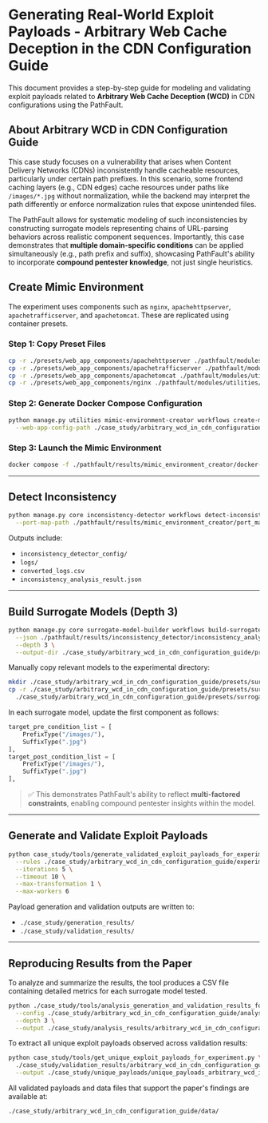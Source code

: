 # Generating Real-World Exploit Payloads - Arbitrary Web Cache Deception in the CDN Configuration Guide

This document provides a step-by-step guide for modeling and validating exploit payloads related to **Arbitrary Web Cache Deception (WCD)** in CDN configurations using the PathFault.

## About Arbitrary WCD in CDN Configuration Guide

This case study focuses on a vulnerability that arises when Content Delivery Networks (CDNs) inconsistently handle cacheable resources, particularly under certain path prefixes. In this scenario, some frontend caching layers (e.g., CDN edges) cache resources under paths like `/images/*.jpg` without normalization, while the backend may interpret the path differently or enforce normalization rules that expose unintended files.

The PathFault allows for systematic modeling of such inconsistencies by constructing surrogate models representing chains of URL-parsing behaviors across realistic component sequences. Importantly, this case demonstrates that **multiple domain-specific conditions** can be applied simultaneously (e.g., path prefix and suffix), showcasing PathFault's ability to incorporate **compound pentester knowledge**, not just single heuristics.

## Create Mimic Environment

The experiment uses components such as `nginx`, `apachehttpserver`, `apachetrafficserver`, and `apachetomcat`. These are replicated using container presets.

### Step 1: Copy Preset Files

```bash
cp -r ./presets/web_app_components/apachehttpserver ./pathfault/modules/utilities/mimic_environment_creator/web_app_components
cp -r ./presets/web_app_components/apachetrafficserver ./pathfault/modules/utilities/mimic_environment_creator/web_app_components
cp -r ./presets/web_app_components/apachetomcat ./pathfault/modules/utilities/mimic_environment_creator/web_app_components
cp -r ./presets/web_app_components/nginx ./pathfault/modules/utilities/mimic_environment_creator/web_app_components
````

### Step 2: Generate Docker Compose Configuration

```bash
python manage.py utilities mimic-environment-creator workflows create-mimic-environment \
  --web-app-config-path ./case_study/arbitrary_wcd_in_cdn_configuration_guide/create_mimic_environment_config.json
```

### Step 3: Launch the Mimic Environment

```bash
docker compose -f ./pathfault/results/mimic_environment_creator/docker-compose.yml up
```

---

## Detect Inconsistency

```bash
python manage.py core inconsistency-detector workflows detect-inconsistency \
  --port-map-path ./pathfault/results/mimic_environment_creator/port_map.json
```

Outputs include:

* `inconsistency_detector_config/`
* `logs/`
* `converted_logs.csv`
* `inconsistency_analysis_result.json`

---

## Build Surrogate Models (Depth 3)

```bash
python manage.py core surrogate-model-builder workflows build-surrogate-model-by-depth \
  --json ./pathfault/results/inconsistency_detector/inconsistency_analysis_result.json \
  --depth 3 \
  --output-dir ./case_study/arbitrary_wcd_in_cdn_configuration_guide/presets
```

Manually copy relevant models to the experimental directory:

```bash
mkdir ./case_study/arbitrary_wcd_in_cdn_configuration_guide/presets/surrogate_model_for_experiment/
cp -r ./case_study/arbitrary_wcd_in_cdn_configuration_guide/presets/surrogate_model_depth_3/* \
  ./case_study/arbitrary_wcd_in_cdn_configuration_guide/presets/surrogate_model_for_experiment/
```

In each surrogate model, update the first component as follows:

```python
target_pre_condition_list = [
    PrefixType("/images/"),
    SuffixType(".jpg")
],
target_post_condition_list = [
    PrefixType("/images/"),
    SuffixType(".jpg")
],
```

> ✅ This demonstrates PathFault's ability to reflect **multi-factored constraints**, enabling compound pentester insights within the model.

---

## Generate and Validate Exploit Payloads

```bash
python case_study/tools/generate_validated_exploit_payloads_for_experiment.py \
  --rules ./case_study/arbitrary_wcd_in_cdn_configuration_guide/experiment_config_cdn.json \
  --iterations 5 \
  --timeout 10 \
  --max-transformation 1 \
  --max-workers 6
```

Payload generation and validation outputs are written to:

* `./case_study/generation_results/`
* `./case_study/validation_results/`

---

## Reproducing Results from the Paper
To analyze and summarize the results, the tool produces a CSV file containing detailed metrics for each surrogate model tested.
```bash
python ./case_study/tools/analysis_generation_and_validation_results_for_experiment.py \
  --config ./case_study/arbitrary_wcd_in_cdn_configuration_guide/analysis_config_cdn.json \
  --depth 3 \
  --output ./case_study/analysis_results/arbitrary_wcd_in_cdn_configuration_guide.csv
```

To extract all unique exploit payloads observed across validation results:

```bash
python case_study/tools/get_unique_exploit_payloads_for_experiment.py \
  ./case_study/validation_results/arbitrary_wcd_in_cdn_configuration_guide \
  --output ./case_study/unique_payloads/unique_payloads_arbitrary_wcd_in_cdn_configuration_guide.json
```

All validated payloads and data files that support the paper's findings are available at:

```text
./case_study/arbitrary_wcd_in_cdn_configuration_guide/data/
```

